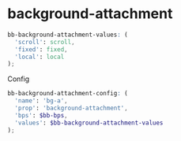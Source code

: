 
# background-attachment


```scss
bb-background-attachment-values: (
  'scroll': scroll,
  'fixed': fixed,
  'local': local
);
```



Config


```scss
bb-background-attachment-config: (
  'name': 'bg-a',
  'prop': 'background-attachment',
  'bps': $bb-bps,
  'values': $bb-background-attachment-values
);
```


